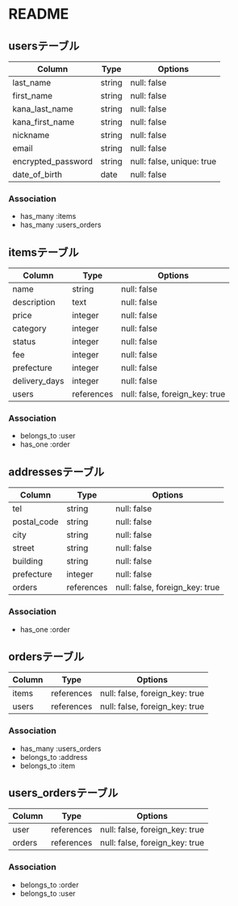 # README

## usersテーブル

| Column             | Type    | Options                   |
| ------------------ | ------- | ------------------------- |
| last_name          | string  | null: false               |
| first_name         | string  | null: false               |
| kana_last_name     | string  | null: false               |
| kana_first_name    | string  | null: false               |
| nickname           | string  | null: false               |
| email              | string  | null: false               |
| encrypted_password | string  | null: false, unique: true |
| date_of_birth      | date    | null: false               |

### Association
- has_many :items
- has_many :users_orders



## itemsテーブル

| Column           | Type       | Options                        |
| ---------------- | ---------- | ------------------------------ |
| name             | string     | null: false                    |
| description      | text       | null: false                    |
| price            | integer    | null: false                    |
| category         | integer    | null: false                    |
| status           | integer    | null: false |
| fee              | integer    | null: false |
| prefecture       | integer    | null: false |
| delivery_days    | integer    | null: false |
| users            | references | null: false, foreign_key: true |

### Association
- belongs_to :user
- has_one :order


## addressesテーブル

| Column        | Type       | Options                        |
| ------------- | ---------- | ------------------------------ |
| tel           | string     | null: false                    |
| postal_code   | string     | null: false                    |
| city          | string     | null: false                    |
| street        | string     | null: false                    |
| building      | string     | null: false                    |
| prefecture    | integer    | null: false                    |
| orders        | references | null: false, foreign_key: true |


### Association
- has_one :order



## ordersテーブル

| Column       | Type       | Options                        |
| ------------ | ---------- | ------------------------------ |
| items        | references | null: false, foreign_key: true |
| users        | references | null: false, foreign_key: true |

### Association
- has_many :users_orders
- belongs_to :address
- belongs_to :item



## users_ordersテーブル

| Column    | Type       | Options                        |
| --------- | ---------- | ------------------------------ |
| user      | references | null: false, foreign_key: true |
| orders    | references | null: false, foreign_key: true |

### Association
- belongs_to :order
- belongs_to :user



